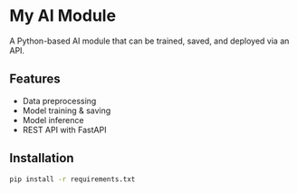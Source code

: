 # My AI Module

A Python-based AI module that can be trained, saved, and deployed via an API.

## Features
- Data preprocessing
- Model training & saving
- Model inference
- REST API with FastAPI

## Installation
```bash
pip install -r requirements.txt
